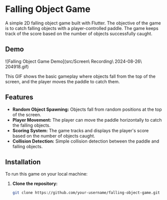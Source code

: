 # Falling Object Game

A simple 2D falling object game built with Flutter. The objective of the game is to catch falling objects with a player-controlled paddle. The game keeps track of the score based on the number of objects successfully caught.

## Demo

![Falling Object Game Demo](src/Screen\ Recording\ 2024-08-26\ 204918.gif)

This GIF shows the basic gameplay where objects fall from the top of the screen, and the player moves the paddle to catch them.

## Features

- **Random Object Spawning:** Objects fall from random positions at the top of the screen.
- **Player Movement:** The player can move the paddle horizontally to catch the falling objects.
- **Scoring System:** The game tracks and displays the player's score based on the number of objects caught.
- **Collision Detection:** Simple collision detection between the paddle and falling objects.

## Installation

To run this game on your local machine:

1. **Clone the repository:**
   ```bash
   git clone https://github.com/your-username/falling-object-game.git
